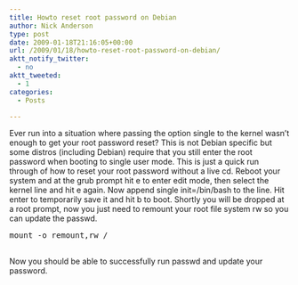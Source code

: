 ```yaml
---
title: Howto reset root password on Debian
author: Nick Anderson
type: post
date: 2009-01-18T21:16:05+00:00
url: /2009/01/18/howto-reset-root-password-on-debian/
aktt_notify_twitter:
  - no
aktt_tweeted:
  - 1
categories:
  - Posts

---
```

Ever run into a situation where passing the option single to the kernel wasn&#8217;t enough to get your root password reset? This is not Debian specific but some distros (including Debian) require that you still enter the root password when booting to single user mode. This is just a quick run through of how to reset your root password without a live cd. <!--more-->Reboot your system and at the grub prompt hit e to enter edit mode, then select the kernel line and hit e again. Now append single init=/bin/bash to the line. Hit enter to temporarily save it and hit b to boot. Shortly you will be dropped at a root prompt, now you just need to remount your root file system rw so you can update the passwd.

<pre class="brush: bash; title: ; notranslate" title="">mount -o remount,rw /

</pre>

Now you should be able to successfully run passwd and update your password.